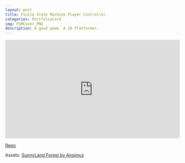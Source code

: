 ```yaml
---
layout: post
title: Finite State Machine Player Controller
categories: PortfolioCard
img: FSMCover.PNG  
description: A good game. A 2D Platformer.
---
```

<iframe width="560" height="315" src="https://www.youtube.com/embed/5NHztBuCv14" frameborder="0" allow="accelerometer; autoplay; encrypted-media; gyroscope; picture-in-picture" allowfullscreen></iframe>

<!--<iframe src="https://itch.io/embed/735252" width="552" height="167" frameborder="0"><a href="https://maxmorse.itch.io/finite-state-machine-character-controller-demo">Finite State Machine Character Controller Demo by Max Morse</a></iframe>-->

[Repo](https://github.com/MaxMorse/Finite-State-Machine)
<!--more-->
Assets: [SunnyLand Forest by Ansimuz](https://ansimuz.itch.io/sunnyland-forest)

